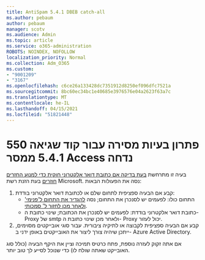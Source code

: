 ```yaml
---
title: AntiSpam 5.4.1 DBEB catch-all
ms.author: pebaum
author: pebaum
manager: scotv
ms.audience: Admin
ms.topic: article
ms.service: o365-administration
ROBOTS: NOINDEX, NOFOLLOW
localization_priority: Normal
ms.collection: Adm_O365
ms.custom:
- "9001209"
- "3167"
ms.openlocfilehash: c6ce26a133428dc7351912d8250ef096dfc7521a
ms.sourcegitcommit: 8bc60ec34bc1e40685e3976576e04a2623f63a7c
ms.translationtype: MT
ms.contentlocale: he-IL
ms.lasthandoff: 04/15/2021
ms.locfileid: "51821448"
---
```

# <a name="fix-delivery-issues-for-error-code-550-541-relay-access-denied"></a>פתרון בעיות מסירה עבור קוד שגיאה 550 5.4.1 ממסר Access נדחה

בעיה זו מתרחשת [בעת בדיקה אם כתובת דואר אלקטרוני חוקית כדי למנוע החזרים חוזרים](https://docs.microsoft.com/exchange/mail-flow-best-practices/use-directory-based-edge-blocking) בעת הזנת רשת Microsoft. נסה את הפעולות הבאות:

1. קבע אם הבעיה ספציפית לתחום שלם או לכתובת דואר אלקטרוני בודדת:
    - התחום כולו: לפעמים יש לסנכרן את התחום; נסה [להגדיר את התחום ל'פנימי' ולאחר מכן לחזור ל' סמכותי](https://docs.microsoft.com/exchange/mail-flow-best-practices/manage-accepted-domains/manage-accepted-domains).
    - כתובת דואר אלקטרוני בודדת: לפעמים יש לסנכרן את הכתובת; שינוי כתובת ה- Proxy של smtp ולאחר מכן שינוי כתובת ה- Proxy יכול לעזור.
2. קבע אם הבעיה ספציפית לקבוצה או לתיקיה ציבורית. עבור סוגי אובייקטים מסוימים, ייתכן שיהיה צורך ליצור את האובייקטים באופן ידני ב- Azure Active Directory.

אם אתה זקוק לעזרה נוספת, פתח כרטיס תמיכה וציין את היקף הבעיה (כולל סוג האובייקט שאתה שולח לו) כדי שנוכל לסייע לך טוב יותר.